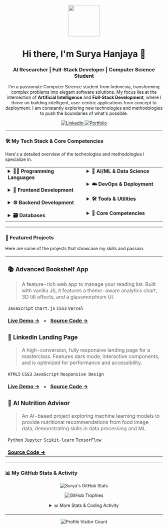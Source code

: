 <a name="header"></a>

<div id="header" align="center">
  <img src="https://media.giphy.com/media/M9gbBd9nbDrOTu1Mqx/giphy.gif" width="100"/>
  
  <h1 align="center">Hi there, I'm Surya Hanjaya 👋</h1>
  <h3 align="center">AI Researcher | Full-Stack Developer | Computer Science Student</h3>
  
  <p align="center">
    I'm a passionate Computer Science student from Indonesia, transforming complex problems into elegant software solutions. My focus lies at the intersection of <strong>Artificial Intelligence</strong> and <strong>Full-Stack Development</strong>, where I thrive on building intelligent, user-centric applications from concept to deployment. I am constantly exploring new technologies and methodologies to push the boundaries of what's possible.
  </p>
  
  <div align="center">
    <a href="https://www.linkedin.com/in/surya-hanjaya/" target="_blank">
      <img src="https://img.shields.io/badge/LinkedIn-0077B5?style=for-the-badge&logo=linkedin&logoColor=white" alt="LinkedIn"/>
    </a>
    <a href="https://your-portfolio-website.com" target="_blank"> 
      <img src="https://img.shields.io/badge/Portfolio-333333?style=for-the-badge&logo=React&logoColor=61DAFB" alt="Portfolio"/>
    </a>
  </div>
</div>

---

<a name="tech-stack"></a>

### 🛠️ My Tech Stack & Core Competencies

Here's a detailed overview of the technologies and methodologies I specialize in.

<table>
  <tr>
    <td valign="top" width="50%">
      <details>
        <summary><strong>👨‍💻 Programming Languages</strong></summary>
        <br/>
        <p>
          <a href="https://skillicons.dev" target="_blank"><img src="https://skillicons.dev/icons?i=python,javascript,php,java,cpp" /></a>
          <a href="#"><img src="https://img.shields.io/badge/SQL-025E8C?style=for-the-badge&logo=microsoft-sql-server&logoColor=white" /></a>
        </p>
      </details>
      <br/>
      <details>
        <summary><strong>🚀 Frontend Development</strong></summary>
        <br/>
        <p>
          <a href="https://skillicons.dev" target="_blank"><img src="https://skillicons.dev/icons?i=html,css,bootstrap,javascript,react" /></a>
        </p>
      </details>
      <br/>
      <details>
        <summary><strong>⚙️ Backend Development</strong></summary>
        <br/>
        <p>
          <a href="https://skillicons.dev" target="_blank"><img src="https://skillicons.dev/icons?i=nodejs,express,laravel,flask" /></a>
        </p>
      </details>
      <br/>
      <details>
        <summary><strong>🗃️ Databases</strong></summary>
        <br/>
        <p>
          <a href="https://skillicons.dev" target="_blank"><img src="https://skillicons.dev/icons?i=mysql,mongodb,postgres" /></a>
        </p>
      </details>
    </td>
    <td valign="top" width="50%">
      <details>
        <summary><strong>🤖 AI/ML & Data Science</strong></summary>
        <br/>
        <p>
          <a href="https://skillicons.dev" target="_blank"><img src="https://skillicons.dev/icons?i=tensorflow,keras,pandas,numpy,scikitlearn" /></a>
        </p>
      </details>
      <br/>
      <details>
        <summary><strong>☁️ DevOps & Deployment</strong></summary>
        <br/>
        <p>
          <a href="https://skillicons.dev" target="_blank"><img src="https://skillicons.dev/icons?i=git,docker,railway,vercel" /></a>
           <a href="#"><img src="https://img.shields.io/badge/CI/CD-2094F3?style=for-the-badge&logo=google-cloud&logoColor=white" /></a>
        </p>
      </details>
      <br/>
      <details>
        <summary><strong>🛠️ Tools & Utilities</strong></summary>
        <br/>
        <p>
          <a href="https://skillicons.dev" target="_blank"><img src="https://skillicons.dev/icons?i=figma,postman,pygame,vscode,jupyter" /></a>
          <a href="#"><img src="https://img.shields.io/badge/VOSviewer-F7DF1E?style=for-the-badge&logo=analyzedot&logoColor=black" /></a>
        </p>
      </details>
      <br/>
      <details>
        <summary><strong>🎯 Core Competencies</strong></summary>
        <br/>
        <p>
          📄 Technical Writing (SRS, UML)<br/>
          📝 API Documentation (Swagger)<br/>
        </p>
      </details>
    </td>
  </tr>
</table>

---

<a name="featured-projects"></a>

### 🚀 Featured Projects

Here are some of the projects that showcase my skills and passion.

<table>
  <tr>
    <td valign="top">
      <h3>📚 Advanced Bookshelf App</h3>
      <blockquote>A feature-rich web app to manage your reading list. Built with vanilla JS, it features a theme-aware analytics chart, 3D tilt effects, and a glassmorphism UI.</blockquote>
      <code>JavaScript</code> <code>Chart.js</code> <code>CSS3</code> <code>Vercel</code>
      <br><br>
      <a href="https://bookshelf-suryahanjaya.vercel.app/" target="_blank"><strong>Live Demo →</strong></a>
      &nbsp;&nbsp;•&nbsp;&nbsp;
      <a href="https://github.com/suryahanjaya/bookshelf" target="_blank"><strong>Source Code →</strong></a>
    </td>
  </tr>
  
  <tr>
    <td valign="top">
      <h3>🔗 LinkedIn Landing Page</h3>
      <blockquote>A high-conversion, fully responsive landing page for a masterclass. Features dark mode, interactive components, and is optimized for performance and accessibility.</blockquote>
      <code>HTML5</code> <code>CSS3</code> <code>JavaScript</code> <code>Responsive Design</code>
      <br><br>
      <a href="https://landingpagebelajarlinkedin-suryahanjaya.vercel.app/" target="_blank"><strong>Live Demo →</strong></a>
      &nbsp;&nbsp;•&nbsp;&nbsp;
      <a href="https://github.com/suryahanjaya/BelajarLinkedIn-landingpage" target="_blank"><strong>Source Code →</strong></a>
    </td>
  </tr>
  
  <tr>
    <td valign="top">
      <h3>🤖 AI Nutrition Advisor</h3>
      <blockquote>An AI-based project exploring machine learning models to provide nutritional recommendations from food image data, demonstrating skills in data processing and ML.</blockquote>
      <code>Python</code> <code>Jupyter</code> <code>Scikit-learn</code> <code>TensorFlow</code>
      <br><br>
      <a href="https://github.com/suryahanjaya/AI-Nutrition" target="_blank"><strong>Source Code →</strong></a>
    </td>
  </tr>
</table>

---

<a name="stats"></a>

### 📊 My GitHub Stats & Activity

<p align="center">
  <img src="https://github-readme-stats.vercel.app/api?username=suryahanjaya&show_icons=true&theme=tokyonight&hide_border=true&include_all_commits=true&count_private=true" alt="Surya's GitHub Stats"/>
</p>

<p align="center">
  <img src="https://github-profile-trophy.vercel.app/?username=suryahanjaya&theme=tokyonight&row=1&column=7" alt="GitHub Trophies"/>
</p>

<details align="center">
  <summary>📊 More Stats & Coding Activity</summary>
  <br/>
  <p align="center">
    <img src="https://github-readme-stats.vercel.app/api/top-langs/?username=suryahanjaya&layout=compact&theme=tokyonight&hide_border=true&langs_count=10" alt="Top Languages"/>
  </p>
  <br/>
  <p align="center">
    <img src="https://github-readme-stats.vercel.app/api/wakatime?username=suryahanjaya&theme=tokyonight&hide_border=true&layout=compact" alt="WakaTime Stats"/>
  </p>
</details>

---

<p align="center">
  <img src="https://komarev.com/ghpvc/?username=suryahanjaya&style=flat-square&color=blueviolet" alt="Profile Visitor Count"/>
</p>
